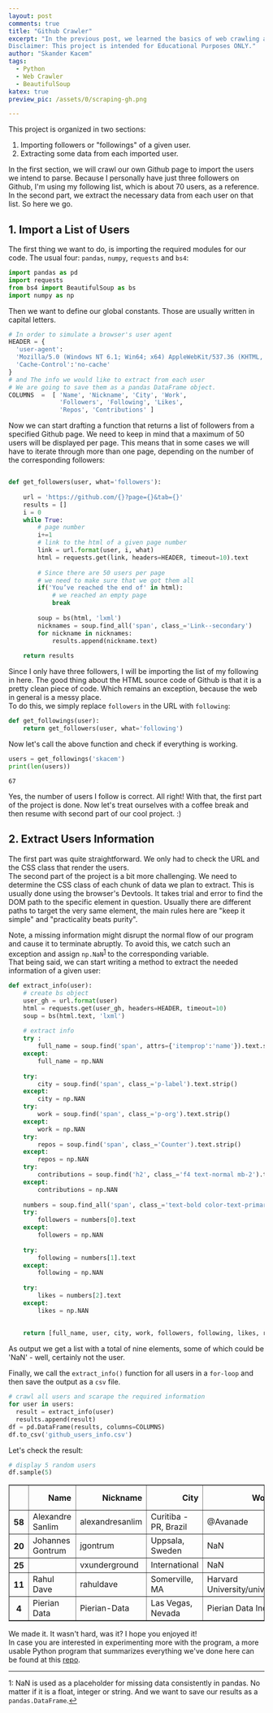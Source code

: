 ```yaml
---
layout: post
comments: true
title: "Github Crawler"
excerpt: "In the previous post, we learned the basics of web crawling and developed our first one-page crawler. In this post, we implement something more fun and challenging. Something that every Github user could use: a Github Users Crawler! How does it sound? 
Disclaimer: This project is intended for Educational Purposes ONLY."
author: "Skander Kacem"
tags: 
  - Python
  - Web Crawler
  - BeautifulSoup
katex: true
preview_pic: /assets/0/scraping-gh.png

---
```


This project is organized in two sections:  

1. Importing followers or "followings" of a given user.
2. Extracting some data from each imported user.

In the first section, we will crawl our own Github page to import the users we intend to parse. Because I personally have just three followers on Github, I'm using my following list, which is about 70 users, as a reference. In the second part, we extract the necessary data from each user on that list. So here we go.

## 1. Import a List of Users

  The first thing we want to do, is importing the required modules for our code. The usual four: `pandas`, `numpy`, `requests` and `bs4`:

```python
import pandas as pd
import requests
from bs4 import BeautifulSoup as bs
import numpy as np
```  

Then we want to define our global constants. Those are usually written in capital letters.  

```python
# In order to simulate a browser's user agent
HEADER = {
  'user-agent': 
  'Mozilla/5.0 (Windows NT 6.1; Win64; x64) AppleWebKit/537.36 (KHTML, like Gecko) Chrome/52.0.2743.82 Safari/537.36',
  'Cache-Control':'no-cache'
}
# and The info we would like to extract from each user
# We are going to save them as a pandas DataFrame object.
COLUMNS  =  [ 'Name', 'Nickname', 'City', 'Work', 
              'Followers', 'Following', 'Likes', 
              'Repos', 'Contributions' ]

```  

Now we can start drafting a function that returns a list of followers from a specified Github page. We need to keep in mind that a maximum of 50 users will be displayed per page. This means that in some cases we will have to iterate through more than one page, depending on the number of the corresponding followers:

```python

def get_followers(user, what='followers'):
    
    url = 'https://github.com/{}?page={}&tab={}'
    results = []
    i = 0
    while True:
        # page number
        i+=1
        # link to the html of a given page number
        link = url.format(user, i, what)
        html = requests.get(link, headers=HEADER, timeout=10).text
        
        # Since there are 50 users per page
        # we need to make sure that we got them all
        if('You’ve reached the end of' in html):
            # we reached an empty page
            break
            
        soup = bs(html, 'lxml')
        nicknames = soup.find_all('span', class_='Link--secondary')
        for nickname in nicknames:
            results.append(nickname.text)
        
    return results
```  

Since I only have three followers, I will be importing the list of my following in here. The good thing about the HTML source code of Github is that it is a pretty clean piece of code. Which remains an exception, because the web in general is a messy place.  
To do this, we simply replace `followers` in the URL with `following`:

```python
def get_followings(user):
    return get_followers(user, what='following')
```
Now let's call the above function and check if everything is working.

```python
users = get_followings('skacem')
print(len(users))
```
    67

Yes, the number of users I follow is correct.  All right!
With that, the first part of the project is done. Now let's treat ourselves with a coffee break and then resume with second part of our cool project. :)

## 2. Extract Users Information

The first part was quite straightforward. We only had to check the URL and the CSS class that render the users.  
The second part of the project is a bit more challenging. We need to determine the CSS class of each chunk of data we plan to extract. This is usually done using the browser's Devtools. It takes trial and error to find the DOM path to the specific element in question. Usually there are different paths to target the very same element, the main rules here are "keep it simple" and "practicality beats purity".

Note, a missing information might disrupt the normal flow of our program and cause it to terminate abruptly. To avoid this, we catch such an exception and assign `np.NaN`<sup id='n1'>[1](#note1)</sup> to the corresponding variable.  
That being said, we can start writing a method to extract the needed information of a given user:

```python
def extract_info(user):
    # create bs object
    user_gh = url.format(user)
    html = requests.get(user_gh, headers=HEADER, timeout=10)
    soup = bs(html.text, 'lxml')
    
    # extract info
    try :
        full_name = soup.find('span', attrs={'itemprop':'name'}).text.strip()
    except:
        full_name = np.NAN
    
    try:
        city = soup.find('span', class_='p-label').text.strip()
    except:
        city = np.NAN
    try:
        work = soup.find('span', class_='p-org').text.strip()
    except:
        work = np.NAN
    try:
        repos = soup.find('span', class_='Counter').text.strip()
    except:
        repos = np.NAN
    try:
        contributions = soup.find('h2', class_='f4 text-normal mb-2').text.split()[0]
    except:
        contributions = np.NAN
        
    numbers = soup.find_all('span', class_='text-bold color-text-primary')
    try:
        followers = numbers[0].text
    except:
        followers = np.NAN
    
    try:
        following = numbers[1].text
    except:
        following = np.NAN
    
    try:
        likes = numbers[2].text
    except:
        likes = np.NAN
        
        
    return [full_name, user, city, work, followers, following, likes, repos, contributions]
```

As output we get a list with a total of nine elements, some of which could be 'NaN' - well, certainly not the user.

Finally, we call the `extract_info()` function for all users in a `for-loop` and then save the output as a `csv` file.

```python
# crawl all users and scarape the required information
for user in users:
  result = extract_info(user)
  results.append(result)
df = pd.DataFrame(results, columns=COLUMNS)
df.to_csv('github_users_info.csv')
```
Let's check the result:

```python
# display 5 random users
df.sample(5)
```
<div>
<style scoped>
    .dataframe tbody tr th:only-of-type {
        vertical-align: middle;
    }

    .dataframe tbody tr th {
        vertical-align: top;
    }

    .dataframe thead th {
        text-align: right;
    }
</style>
<table border="1" class="dataframe">
  <thead>
    <tr style="text-align: right;">
      <th></th>
      <th> Name </th>
      <th> Nickname </th>
      <th> City </th>
      <th> Work </th>
      <th> Followers </th>
      <th> Following </th>
      <th> Likes </th>
      <th> Repos </th>
      <th> Contributions [2021] </th>
    </tr>
  </thead>
  <tbody>
    <tr>
      <th>58</th>
      <td>Alexandre Sanlim</td>
      <td>alexandresanlim</td>
      <td>Curitiba - PR, Brazil</td>
      <td>@Avanade</td>
      <td>281</td>
      <td>77</td>
      <td>254</td>
      <td>31</td>
      <td>3,020</td>
    </tr>
    <tr>
      <th>20</th>
      <td>Johannes Gontrum</td>
      <td>jgontrum</td>
      <td>Uppsala, Sweden</td>
      <td>NaN</td>
      <td>50</td>
      <td>34</td>
      <td>275</td>
      <td>72</td>
      <td>113</td>
    </tr>
    <tr>
      <th>25</th>
      <td></td>
      <td>vxunderground</td>
      <td>International</td>
      <td>NaN</td>
      <td>1.6k</td>
      <td>0</td>
      <td>10</td>
      <td>4</td>
      <td>1,007</td>
    </tr>
    <tr>
      <th>11</th>
      <td>Rahul Dave</td>
      <td>rahuldave</td>
      <td>Somerville, MA</td>
      <td>Harvard University/univ.ai</td>
      <td>334</td>
      <td>1</td>
      <td>31</td>
      <td>121</td>
      <td>93</td>
    </tr>
    <tr>
      <th>4</th>
      <td>Pierian Data</td>
      <td>Pierian-Data</td>
      <td>Las Vegas, Nevada</td>
      <td>Pierian Data Inc.</td>
      <td>6k</td>
      <td>0</td>
      <td>1</td>
      <td>18</td>
      <td>7</td>
    </tr>
  </tbody>
</table>
</div>

We made it.  It wasn't hard, was it? I hope you enjoyed it!  
In case you are interested in experimenting more with the program, a more usable Python program that summarizes everything we've done here can be found at this [repo](https://github.com/skacem/TIL/blob/3e4eaf87fb3dc34a45164cbb17d638a9e2ec31d2/Python/github_crawler.py).

---
<a name="note1">1</a>: NaN is used as a placeholder for missing data consistently in pandas. No matter if it is a float, integer or string. And we want to save our results as a `pandas.DataFrame`.[↩](#n1)